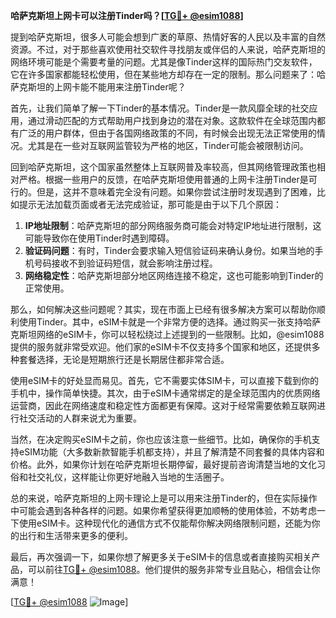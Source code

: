 **哈萨克斯坦上网卡可以注册Tinder吗？[[TG💪+ @esim1088](https://t.me/s/esim1088)]**

提到哈萨克斯坦，很多人可能会想到广袤的草原、热情好客的人民以及丰富的自然资源。不过，对于那些喜欢使用社交软件寻找朋友或伴侣的人来说，哈萨克斯坦的网络环境可能是个需要考量的问题。尤其是像Tinder这样的国际热门交友软件，它在许多国家都能轻松使用，但在某些地方却存在一定的限制。那么问题来了：哈萨克斯坦的上网卡能不能用来注册Tinder呢？

首先，让我们简单了解一下Tinder的基本情况。Tinder是一款风靡全球的社交应用，通过滑动匹配的方式帮助用户找到身边的潜在对象。这款软件在全球范围内都有广泛的用户群体，但由于各国网络政策的不同，有时候会出现无法正常使用的情况。尤其是在一些对互联网监管较为严格的地区，Tinder可能会被限制访问。

回到哈萨克斯坦，这个国家虽然整体上互联网普及率较高，但其网络管理政策也相对严格。根据一些用户的反馈，在哈萨克斯坦使用普通的上网卡注册Tinder是可行的。但是，这并不意味着完全没有问题。如果你尝试注册时发现遇到了困难，比如提示无法加载页面或者无法完成验证，那可能是由于以下几个原因：

1. **IP地址限制**：哈萨克斯坦的部分网络服务商可能会对特定IP地址进行限制，这可能导致你在使用Tinder时遇到障碍。
2. **验证码问题**：有时，Tinder会要求输入短信验证码来确认身份。如果当地的手机号码接收不到验证码短信，就会影响注册过程。
3. **网络稳定性**：哈萨克斯坦部分地区网络连接不稳定，这也可能影响到Tinder的正常使用。

那么，如何解决这些问题呢？其实，现在市面上已经有很多解决方案可以帮助你顺利使用Tinder。其中，eSIM卡就是一个非常方便的选择。通过购买一张支持哈萨克斯坦网络的eSIM卡，你可以轻松绕过上述提到的一些限制。比如，@esim1088提供的服务就非常受欢迎。他们家的eSIM卡不仅支持多个国家和地区，还提供多种套餐选择，无论是短期旅行还是长期居住都非常合适。

使用eSIM卡的好处显而易见。首先，它不需要实体SIM卡，可以直接下载到你的手机中，操作简单快捷。其次，由于eSIM卡通常绑定的是全球范围内的优质网络运营商，因此在网络速度和稳定性方面都更有保障。这对于经常需要依赖互联网进行社交活动的人群来说尤为重要。

当然，在决定购买eSIM卡之前，你也应该注意一些细节。比如，确保你的手机支持eSIM功能（大多数新款智能手机都支持），并且了解清楚不同套餐的具体内容和价格。此外，如果你计划在哈萨克斯坦长期停留，最好提前咨询清楚当地的文化习俗和社交礼仪，这样能让你更好地融入当地的生活圈子。

总的来说，哈萨克斯坦的上网卡理论上是可以用来注册Tinder的，但在实际操作中可能会遇到各种各样的问题。如果你希望获得更加顺畅的使用体验，不妨考虑一下使用eSIM卡。这种现代化的通信方式不仅能帮你解决网络限制问题，还能为你的出行和生活带来更多的便利。

最后，再次强调一下，如果你想了解更多关于eSIM卡的信息或者直接购买相关产品，可以前往[TG💪+ @esim1088](https://t.me/s/esim1088)。他们提供的服务非常专业且贴心，相信会让你满意！

[[TG💪+ @esim1088](https://t.me/s/esim1088) ![Image](https://i.postimg.cc/4NQfJmqS/Snipaste-2025-05-13-00-14-12.png)]